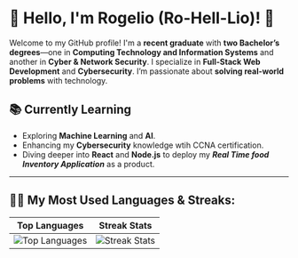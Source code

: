 # 👋 Hello, I'm Rogelio (Ro-Hell-Lio)! 🚀

Welcome to my GitHub profile! I'm a **recent graduate** with **two Bachelor’s degrees**—one in **Computing Technology and Information Systems** and another in **Cyber & Network Security**. I specialize in **Full-Stack Web Development** and **Cybersecurity**. I’m passionate about **solving real-world problems** with technology.

##  📚  Currently Learning

- Exploring **Machine Learning** and **AI**.
- Enhancing my **Cybersecurity** knowledge wtih CCNA certification.
- Diving deeper into **React** and **Node.js** to deploy my ***Real Time food Inventory Application*** as a product.
  
---
## 🧑‍💻 My Most Used Languages & Streaks:
| Top Languages | Streak Stats |
|---------------|--------------|
| ![Top Languages](https://github-readme-stats.vercel.app/api/top-langs/?username=RogePM&layout=compact&theme=radical&langs_count=6) | ![Streak Stats](https://github-readme-streak-stats.herokuapp.com/?user=RogePM&theme=radical&hide_border=true) |
